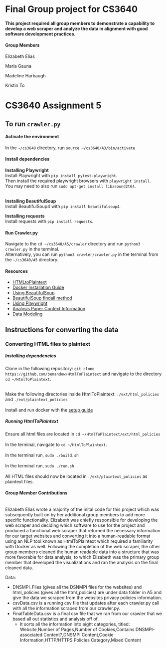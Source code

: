 <h1>Final Group project for CS3640</h1>
<h4>This project required all group members to demonstrate a capability to develop a web scraper and analyze the data in alignment with good software development practices. </h4>

<h4><strong>Group Members</strong></h4>

 Elizabeth Elias<br>

 Maria Gauna<br>

 Madeline Harbaugh<br>

 Kristin To<br>

<h1><strong>CS3640 Assignment 5</strong></h1>
<h2>To run <code>crawler.py</code></h2>

<h4>Activate the environment</h4> 
In the <code>~/cs3640</code> directory, run <code>source ~/cs3640/A3/bin/activate</code>

<h4>Install dependencies</h4> 
<strong>Installing Playwright</strong> <br>
Install Playwright with <code>pip install pytest-playwright</code>. <br>
Then install the required playwright browsers with <code>playwright install</code>. <br>
You may need to also run <code>sudo apt-get install libasound2t64</code>. <br> <br>

<strong>Installing BeautifulSoup</strong> <br>
Install BeautifulSoup4 with <code>pip install beautifulsoup4</code>. <br>

<strong>Installing requests</strong> <br>
Install requests with <code>pip install requests</code>. 

<h4>Run Crawler.py</h4> 
Navigate to the <code>cd ~/cs3640/A5/crawler</code> directory and run <code>python3 crawler.py</code> in the terminal. <br>Alternatively, you can run <code>python3 crawler/crawler.py</code> in the terminal from the <code>~/cs3640/A5</code> directory.

<h4>Resources</h4>
<ul>
 <li><a href="https://github.com/benandow/HtmlToPlaintext" target="_blank">HTMLtoPlaintext</a></li>
 <li><a href="https://docs.docker.com/engine/install/ubuntu/" target="_blank">Docker Installation Guide</a></li>
 <li><a href="https://oxylabs.io/blog/beautiful-soup-parsing-tutorial" target="_blank">Using BeautifulSoup</a></li>
  <li><a href="https://scrapeops.io/python-web-scraping-playbook/python-beautifulsoup-findall/" target="_blank">BeautifulSoup findall method</a></li>
  <li><a href="https://www.roborabbit.com/blog/web-scraping-with-playwright-in-python/" target="_blank">Using Playwright</a></li>
 <li><a href="https://www.pewresearch.org/short-reads/2023/11/22/online-shopping-has-grown-rapidly-in-u-s-but-most-sales-are-still-in-stores/" target="_blank"> Analysis Paper Context Information</a></li>
 <li><a href="https://www.w3schools.com/python/matplotlib_pyplot.asp" target="_blank"> Data Modeling</a></li>
</ul>


<h2>Instructions for converting the data</code></h2>

<h3>Converting HTML files to plaintext</h3>

<h5>Installing dependencies</h5>
Clone in the following repository: <code>git clone https://github.com/benandow/HtmlToPlaintext</code> and navigate to the directory <code>cd ~/HtmlToPlaintext</code>. <br> <br>

Make the following directories inside HtmlToPlaintext: <code>./ext/html_policies</code> and <code>./ext/plaintext_policies</code> <br><br>
Install and run docker with the [setup guide](https://docs.docker.com/engine/install/ubuntu/) 

<h5>Running HtmlToPlaintext</h5>
Ensure all html files are located in <code>cd ~/HtmlToPlaintext/ext/html_policies</code> <br><br>
In the terminal, navigate to <code>cd ~/HtmlToPlaintext</code>. <br><br>
In the terminal run, <code>sudo ./build.sh </code><br><br>
In the terminal run, <code>sudo ./run.sh </code><br><br>
All HTML files should now be located in <code>./ext/plaintext_policies</code> as plaintext files.


<h4><strong>Group Member Contributions</strong></h4><br>
Elizabeth Elias wrote a majority of the inital code for this project which was subsequently built on by her additional group members to add more specific functionality. 
Elizabeth was chiefly responsible for developing the web scraper and deciding which software to use for the project and produced a functional web scraper that returned 
the necessary information for our target websites and converting it into a human-readable format using an NLP tool known as HtmlToPlaintext which required a familiarity with Docker as well. Following the completion of the web scraper, the other group members cleaned the human readable data into a structure that was more favorable for data analysis, to which Elizabeth was the primary group member that developed the visualizations and ran the analysis on the final cleaned data. 


Data:<br>
<ul>
<li> DNSMPI_Files (gives all the DSNMPI files for the websites) and html_policies (gives all the html_policies) are under data folder in A5 and give the data we scraped from the websites privacy policies information.
<li>csvData.csv is a running csv file that updates after each crawler.py call with all the information scraped from our crawler.py.
<li> FinalTableData.csv is a final csv file that we ran from our crawler that we based all out statistics and analysis off of.
<ul>
<li> It sorts all the information into eight categories, titled: Website,Number of Pages,Number of Cookies,Contains DNSMPI-associated Content?,DNSMPI Content,Cookie Information,HTTP/HTTPS Policies Category,Mixed Content
</ul>

</ul>
